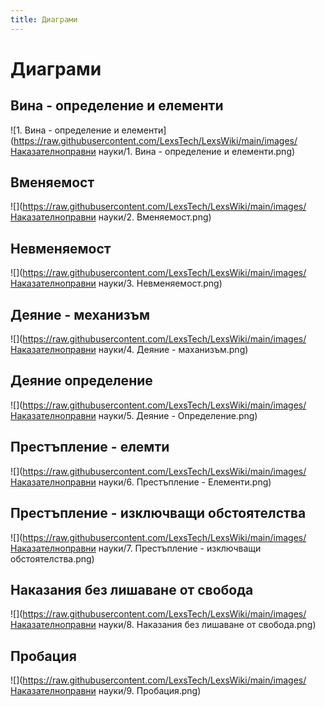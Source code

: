 ```yaml
---
title: Диаграми
---
```


# Диаграми

## Вина - определение и елементи

![1. Вина - определение и елементи](https://raw.githubusercontent.com/LexsTech/LexsWiki/main/images/Наказателноправни науки/1. Вина - определение и елементи.png)

## Вменяемост

![](https://raw.githubusercontent.com/LexsTech/LexsWiki/main/images/Наказателноправни науки/2. Вменяемост.png)

## Невменяемост

![](https://raw.githubusercontent.com/LexsTech/LexsWiki/main/images/Наказателноправни науки/3. Невменяемост.png)

## Деяние - механизъм

![](https://raw.githubusercontent.com/LexsTech/LexsWiki/main/images/Наказателноправни науки/4. Деяние - маханизъм.png)

## Деяние определение

![](https://raw.githubusercontent.com/LexsTech/LexsWiki/main/images/Наказателноправни науки/5. Деяние - Определение.png)

## Престъпление - елемти

![](https://raw.githubusercontent.com/LexsTech/LexsWiki/main/images/Наказателноправни науки/6. Престъпление - Елементи.png)

## Престъпление - изключващи обстоятелства

![](https://raw.githubusercontent.com/LexsTech/LexsWiki/main/images/Наказателноправни науки/7. Престъпление - изключващи обстоятелства.png)

## Наказания без лишаване от свобода

![](https://raw.githubusercontent.com/LexsTech/LexsWiki/main/images/Наказателноправни науки/8. Наказания без лишаване от свобода.png)

## Пробация

![](https://raw.githubusercontent.com/LexsTech/LexsWiki/main/images/Наказателноправни науки/9. Пробация.png)

